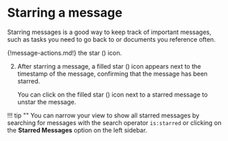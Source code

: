 # Starring a message
Starring messages is a good way to keep track of important messages, such as
tasks you need to go back to or documents you reference often.

{!message-actions.md!} the star (<i class="icon-vector-star-empty"></i>) icon.

2. After starring a message, a filled  star (<i class="icon-vector-star"></i>)
icon appears next to the timestamp of the message, confirming that the message has been
starred.

    You can click on the filled star (<i class="icon-vector-star"></i>) icon
    next to a starred message to unstar the message.

!!! tip ""
    You can narrow your view to show all starred messages by searching for
    messages with the search operator `is:starred` or clicking on the
    **Starred Messages** option on the left sidebar.
